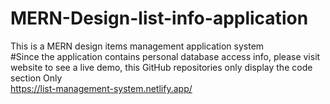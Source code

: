 # MERN-Design-list-info-application
This is a MERN design items management application system<br />
#Since the application contains personal database access info, please visit website to see a live demo, this GitHub repositories only display the code section Only<br />
https://list-management-system.netlify.app/
